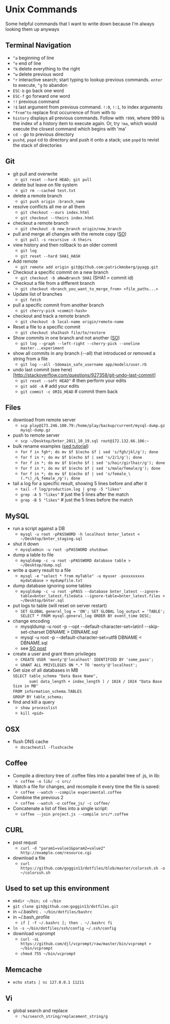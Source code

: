  # Unix Commands
Some helpful commands that I want to write down because I'm always looking them up anyways

## Terminal Navigation
* `^a` beginning of line
* `^e` end of line
* `^k` delete everything to the right
* `^w` delete previous word
* `^r` interactive search; start typing to lookup previous commands. `enter` to execute, `^g` to abandon
* `ESC-b` go back one word
* `ESC-f` go forward one word
* `!!` previous command
* `!$` last argument from previous command. `!:0`, `!:1`, to index arguments
* `^from^to` replace first occurrence of from with to
* `history` displays all previous commands.  Follow with `!999`, where 999 is the index of a history item to execute again.  Or, try `!ma`, which would execute the closest command which begins with 'ma'
* `cd -` go to previous directory
* `pushd`, `popd` cd to directory and push it onto a stack; use `popd` to revist the stack of directories

## Git
* git pull and overwrite
  * `git reset --hard HEAD; git pull`
* delete but leave on file system
  * `git rm --cached test.txt`  
* delete a remote branch
  * `git push origin :branch_name` 
* resolve conflicts all me or all them
  * `git checkout --ours index.html`
  * `git checkout --theirs index.html` 
* checkout a remote branch 
  * `git checkout -b new_branch origin/new_branch`
* pull and merge all changes with the remote copy ([SO](http://stackoverflow.com/questions/3438311/how-can-i-git-pull-rebase-but-taking-all-remote-changes))
  * `git pull -s recursive -X theirs`
* view history and then rollback to an older commit
  * `git log`
  * `git reset --hard SHA1_HASH`
* Add remote
  * `git remote add origin git@github.com:patrickmoberg/pyagg.git` 
* Checkout a specific commit on a new branch
  * `git checkout -b aNewBranch SHA1` (SHA1 = commit id)
* Checkout a file from a different branch
  * `git checkout <branch_you_want_to_merge_from> <file_paths...>`
* Update list of branches
  * `git fetch`
* pull a specific commit from another branch
  * `git cherry-pick <commit-hash>`  
* checkout and track a remote branch 
  * `git checkout -b local-name origin/remote-name`
* Reset a file to a specific commit
  * `git checkout sha1hash file/to/restore`
* Show commits in one branch and not another ([SO](http://stackoverflow.com/questions/7548926/git-and-the-branch-x-is-not-fully-merged-error))  
  * `git log --graph --left-right --cherry-pick --oneline master...experiment`   
* show all commits in any branch (--all) that introduced or removed a string from a file  
  * `git log --all -Sdomain_safe_username app/models/user.rb`  
* undo last commit (see here)[http://stackoverflow.com/questions/927358/git-undo-last-commit]
  * `git reset --soft HEAD^`  # then perform your edits  
  * `git add -A`  # add your edits   
  * `git commit -c ORIG_HEAD` # commit them back  

## Files
* download from remote server
  * `scp play@173.246.100.79:/home/play/backup/current/mysql-dump.gz mysql-dump.gz`
* push to remote server  
  * `scp ~/Desktop/bnter_2011_10_19.sql root@172.132.66.106:~`  
* bulk rename examples ([sed tutorial](http://www.grymoire.com/Unix/Sed.html#uh-4))
  * `for f in fgh*; do mv $f $(echo $f | sed 's/fgh/jkl/g'); done`
  * `for f in *; do mv $f $(echo $f | sed 's/2/1/g'); done`
  * `for f in *; do mv $f $(echo $f | sed 's/hair/girlhair/g'); done`
  * `for f in *; do mv $f $(echo $f | sed 's/male/female/g'); done`
  * `for f in *; do mv $f $(echo $f | sed 's/female_\(.*\)_/&_female_/g'); done`
* tail a log for a specific result, showing 5 lines before and after it
  * `tail -f log/production.log | grep -5 "likes"`
  * `grep -A 5 "likes"`  # just the 5 lines after the match  
  * `grep -B 5 "likes"`  # just the 5 lines before the match  

## MySQL
* run a script against a DB
  * `mysql -u root -pPASSWORD -h localhost bnter_latest < ~/Desktop/bnter_staging.sql`
* shut it down
  * `mysqladmin -u root -pPASSWORD shutdown`
* dump a table to file
  * `mysqldump -c -u root -pPASSWORD database table > ~/Desktop/dump.sql`
* write a query result to a file
  * `mysql -e "select * from myTable" -u myuser -pxxxxxxxxx mydatabase > mydumpfile.txt`  
* dump database ignoring some tables
  * `mysqldump -c -u root -pPASS --database bnter_latest --ignore-table=bnter_latest.filedata --ignore-table=bnter_latest.files > ~/Desktop/bnter.sql`
* put logs to table (will reset on server restart)
  * ```SET GLOBAL general_log = 'ON'; SET GLOBAL log_output = 'TABLE'; SELECT * FROM mysql.general_log ORDER BY event_time DESC; ```
* change encoding
  * mysqldump -u root -p --opt --default-character-set=latin1 --skip-set-charset  DBNAME > DBNAME.sql
  * mysql -u root -p --default-character-set=utf8  DBNAME < DBNAME.sql
  * see [SO post](http://stackoverflow.com/questions/346092/utf8-mysql-problems-on-rails-encoding-issues-with-utf8-general-ci)  
* create a user and grant them privileges
  * `CREATE USER 'monty'@'localhost' IDENTIFIED BY 'some_pass';`
  * `GRANT ALL PRIVILEGES ON *.* TO 'monty'@'localhost';`  
* Get size of all databases in MB  
`SELECT table_schema "Data Base Name",`  
`       sum( data_length + index_length ) / 1024 / 1024 "Data Base Size in MB"`  
`FROM information_schema.TABLES`  
`GROUP BY table_schema;`  
* find and kill a query  
  * `show processlist`  
  * `kill <pid>`  

## OSX
* flush DNS cache
  * `dscacheutil -flushcache`

## Coffee
* Compile a directory tree of .coffee files into a parallel tree of .js, in lib:
  * `coffee -o lib/ -c src/`
* Watch a file for changes, and recompile it every time the file is saved:
  * `coffee --watch --compile experimental.coffee`
* Combine the previous 2
  * `coffee --watch -o coffee_js/ -c coffee/`
* Concatenate a list of files into a single script:
  * `coffee --join project.js --compile src/*.coffee`

## CURL
* post requst
  *  `curl -d "param1=value1&param2=value2" http://example.com/resource.cgi` 
* download a file  
  *  `curl https://github.com/goggin13/dotfiles/blob/master/colorssh.sh -o ~/colorssh.sh`   
  
## Used to set up this environment
* `mkdir ~/bin; cd ~/bin`
* `git clone git@github.com:goggin13/dotfiles.git`
* in ~/.bashrc `. ~/bin/dotfiles/bashrc`
* in ~/.bash_profile
  * `if [ -f ~/.bashrc ]; then . ~/.bashrc fi`
* `ln -s ~/bin/dotfiles/ssh/config ~/.ssh/config`
* download vcprompt
  * `curl -sL https://github.com/djl/vcprompt/raw/master/bin/vcprompt > ~/bin/vcprompt`
  * `chmod 755 ~/bin/vcprompt`

## Memcache
* `echo stats | nc 127.0.0.1 11211`

## Vi  
* global search and replace  
  * `:%s/search_string/replacement_string/g`  

